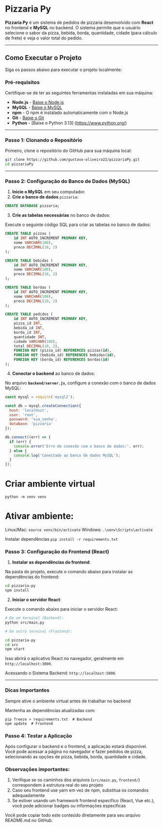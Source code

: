 
# Pizzaria Py

**Pizzaria Py** é um sistema de pedidos de pizzaria desenvolvido com **React** no frontend e **MySQL** no backend. O sistema permite que o usuário selecione o sabor da pizza, bebida, borda, quantidade, cidade (para cálculo de frete) e veja o valor total do pedido.

---

## **Como Executar o Projeto**

Siga os passos abaixo para executar o projeto localmente:

### **Pré-requisitos**

Certifique-se de ter as seguintes ferramentas instaladas em sua máquina:

- **Node.js** - [Baixe o Node.js](https://nodejs.org/)
- **MySQL** - [Baixe o MySQL](https://dev.mysql.com/downloads/installer/)
- **npm** - O npm é instalado automaticamente com o Node.js
- **Git** - [Baixe o Git](https://git-scm.com/)
- **Python** - [Baixe o Python 3.13] (https://www.python.org/)

---

### **Passo 1: Clonando o Repositório**

Primeiro, clone o repositório do GitHub para sua máquina local:

```bash
git clone https://github.com/gustavo-oliveira22/pizzariaPy.git
cd pizzariaPy
```

---

### **Passo 2: Configuração do Banco de Dados (MySQL)**

1. **Inicie o MySQL** em seu computador.
2. **Crie o banco de dados** `pizzaria`:

```sql
CREATE DATABASE pizzaria;
```

3. **Crie as tabelas necessárias** no banco de dados:

Execute o seguinte código SQL para criar as tabelas no banco de dados:

```sql
CREATE TABLE pizzas (
    id INT AUTO_INCREMENT PRIMARY KEY,
    nome VARCHAR(100),
    preco DECIMAL(10, 2)
);

CREATE TABLE bebidas (
    id INT AUTO_INCREMENT PRIMARY KEY,
    nome VARCHAR(100),
    preco DECIMAL(10, 2)
);

CREATE TABLE bordas (
    id INT AUTO_INCREMENT PRIMARY KEY,
    nome VARCHAR(100),
    preco DECIMAL(10, 2)
);

CREATE TABLE pedidos (
    id INT AUTO_INCREMENT PRIMARY KEY,
    pizza_id INT,
    bebida_id INT,
    borda_id INT,
    quantidade INT,
    cidade VARCHAR(100),
    total DECIMAL(10, 2),
    FOREIGN KEY (pizza_id) REFERENCES pizzas(id),
    FOREIGN KEY (bebida_id) REFERENCES bebidas(id),
    FOREIGN KEY (borda_id) REFERENCES bordas(id)
);
```

4. **Conectar o backend** ao banco de dados:

No arquivo **`backend/server.js`**, configure a conexão com o banco de dados MySQL:

```js
const mysql = require('mysql2');

const db = mysql.createConnection({
  host: 'localhost',
  user: 'root',
  password: 'sua_senha',
  database: 'pizzaria'
});

db.connect((err) => {
  if (err) {
    console.error('Erro de conexão com o banco de dados:', err);
  } else {
    console.log('Conectado ao banco de dados MySQL');
  }
});
```

# Criar ambiente virtual
```python -m venv venv```

# Ativar ambiente:
Linux/Mac:
```source venv/bin/activate```
Windows:
```.\venv\Scripts\activate```

Instalar dependências
```pip install -r requirements.txt```

### **Passo 3: Configuração do Frontend (React)**

1. **Instalar as dependências do frontend**:

Na pasta do projeto, execute o comando abaixo para instalar as dependências do frontend:

```bash
cd pizzaria-py
npm install
```

2. **Iniciar o servidor React**:

Execute o comando abaixo para iniciar o servidor React:

```bash
# Em um terminal (Backend):
python src/main.py

# Em outro terminal (Frontend):

cd pizzaria-py
cd src
npm start
```

Isso abrirá o aplicativo React no navegador, geralmente em `http://localhost:3000`.

Acessando o Sistema
Backend: `http://localhost:5000`.

---

### Dicas Importantes
Sempre ative o ambiente virtual antes de trabalhar no backend

Mantenha as dependências atualizadas com:
```
pip freeze > requirements.txt  # Backend
npm update  # Frontend
```
### **Passo 4: Testar a Aplicação**

Após configurar o backend e o frontend, a aplicação estará disponível. Você pode acessar a página no navegador e fazer pedidos de pizza, selecionando as opções de pizza, bebida, borda, quantidade e cidade.


### Observações importantes:
1. Verifique se os caminhos dos arquivos (`src/main.py`, `frontend/`) correspondem à estrutura real do seu projeto
2. Caso seu frontend use yarn em vez de npm, substitua os comandos adequadamente
3. Se estiver usando um framework frontend específico (React, Vue etc.), você pode adicionar badges ou informações específicas

Você pode copiar todo este conteúdo diretamente para seu arquivo README.md no GitHub.
